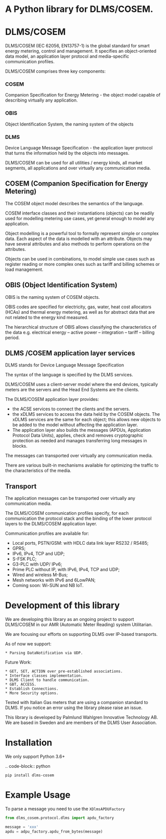 
# A Python library for DLMS/COSEM.



# DLMS/COSEM

DLMS/COSEM (IEC 62056, EN13757-1) is the global standard for smart energy
metering, control and management. It specifies an object-oriented data model,
an application layer protocol and media-specific communication profiles.

DLMS/COSEM comprises three key components:

### COSEM 
Companion Specification for Energy Metering - the object model capable of
 describing virtually any application.
  
### OBIS
Object Identification System, the naming system of the objects

### DLMS
Device Language Message Specification - the application layer protocol
that turns the information held by the objects into messages.

DLMS/COSEM can be used for all utilities / energy kinds, all market segments,
all applications and over virtually any communication media.


## COSEM  (Companion Specification for Energy Metering)


The COSEM object model describes the semantics of the language.

COSEM interface classes and their instantiations (objects) can be readily used
for modelling metering use cases, yet general enough to model any application.

Object modelling is a powerful tool to formally represent simple or complex
data. Each aspect of the data is modelled with an attribute. Objects may have
several attributes and also methods to perform operations on the attributes.

Objects can be used in combinations, to model simple use cases such as register
reading or more complex ones such as tariff and billing schemes or load
management.

## OBIS  (Object Identification System)


OBIS is the naming system of COSEM objects.

OBIS codes are specified for electricity, gas, water, heat cost allocators
(HCAs) and thermal energy metering, as well as for abstract data that are not
related to the energy kind measured.

The hierarchical structure of OBIS allows classifying the characteristics of
the data e.g. electrical energy – active power – integration – tariff –
billing period.


## DLMS /COSEM application layer services



DLMS stands for Device Language Message Specification

The syntax of the language is specified by the DLMS services.

DLMS/COSEM uses a client-server model where the end devices, typically
meters are the servers and the Head End Systems are the
clients.

The DLMS/COSEM application layer provides:

*   the ACSE services to connect the clients and the servers.
*   the xDLMS services to access the data held by the COSEM objects. The xDLMS
    services are the same for each object; this allows new objects to be added
    to the model without affecting the application layer.
*   The application layer also builds the messages (APDUs, Application Protocol
    Data Units), applies, check and removes cryptographic protection as needed
    and manages transferring long messages in blocks.

The messages can transported over virtually any communication media.

There are various built-in mechanisms available for optimizing the traffic to
the characteristics of the media.

## Transport


The application messages can be transported over virtually any communication
media.

The DLMS/COSEM communication profiles specify, for each communication the
protocol stack and the binding of the lower protocol layers to the DLMS/COSEM
application layer.

Communication profiles are available for:

*   Local ports, PSTN/GSM: with HDLC data link layer RS232 / RS485;
*   GPRS;
*   IPv6, IPv4, TCP and UDP;
*   S-FSK PLC;
*   G3-PLC with UDP/ IPv6;
*   Prime PLC without IP, with IPv6, IPv4, TCP and UDP;
*   Wired and wireless M-Bus;
*   Mesh networks with IPv6 and 6LowPAN;
*   Coming soon: Wi-SUN and NB IoT.


# Development of this library

We are developing this library as an ongoing project to support DLMS/COSEM in
our AMR (Automatic Meter Reading) system Utilitarian.

We are focusing our efforts on supporting DLMS over IP-based transports.

As of now we support:

    * Parsing DataNotification via UDP.

Future Work:

    * GET, SET, ACTION over pre-established associations.
    * Interface classes implementation.
    * DLMS Client to handle communication.
    * GBT, ACCESS.
    * Establish Connections.
    * More Security options.


Tested with Italian Gas meters that are using a companion standard to DLMS. If
you notice an error using the library please raise an issue.


This library is developed by Palmlund Wahlgren Innovative Technology AB. We are
based in Sweden and are members of the DLMS User Association.


# Installation


We only support Python 3.6+

.. code-block:: python

    pip install dlms-cosem

# Example Usage

To parse a message you need to use the `XDlmsAPDUFactory`

```python
from dlms_cosem.protocol.dlms import apdu_factory

message = 'xxx'
apdu = adpu_factory.apdu_from_bytes(message)
```


